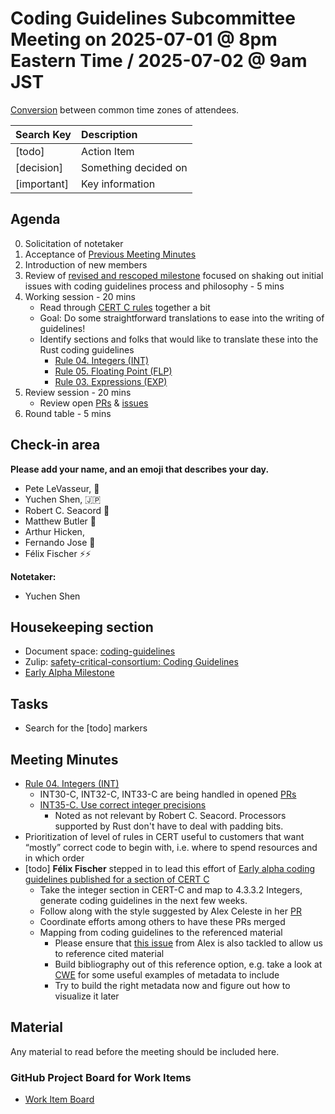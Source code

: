 # Coding Guidelines Subcommittee Meeting on 2025-07-01 @ 8pm Eastern Time / 2025-07-02 @ 9am JST

[Conversion](https://www.worldtimebuddy.com/?qm=1&lid=5,100,2643743,12,1850147,2193733,1880252&h=5&date=2025-7-1&sln=20-21&hf=1) between common time zones of attendees.

| Search Key | Description |
| :---- | :---- |
| \[todo\] | Action Item |
| \[decision\] | Something decided on |
| \[important\] | Key information |

## Agenda

0. Solicitation of notetaker
1. Acceptance of [Previous Meeting Minutes](https://github.com/rustfoundation/safety-critical-rust-consortium/blob/main/subcommittee/coding-guidelines/meetings/2025-06-25/minutes.md)
2. Introduction of new members
3. Review of [revised and rescoped milestone](https://github.com/rustfoundation/safety-critical-rust-coding-guidelines/milestone/1) focused on shaking out initial issues with coding guidelines process and philosophy \- 5 mins
4. Working session \- 20 mins
   * Read through [CERT C rules](https://wiki.sei.cmu.edu/confluence/display/c/2+Rules) together a bit
   * Goal: Do some straightforward translations to ease into the writing of guidelines\!
   * Identify sections and folks that would like to translate these into the Rust coding guidelines
     * [Rule 04\. Integers (INT)](https://wiki.sei.cmu.edu/confluence/pages/viewpage.action?pageId=87152052)
     * [Rule 05\. Floating Point (FLP)](https://wiki.sei.cmu.edu/confluence/pages/viewpage.action?pageId=87152181)
     * [Rule 03\. Expressions (EXP)](https://wiki.sei.cmu.edu/confluence/pages/viewpage.action?pageId=87152200)
5. Review session \- 20 mins
   * Review open [PRs](https://github.com/rustfoundation/safety-critical-rust-coding-guidelines/pulls) & [issues](https://github.com/rustfoundation/safety-critical-rust-coding-guidelines/issues)
6. Round table \- 5 mins

## Check-in area

**Please add your name, and an emoji that describes your day.**

* Pete LeVasseur, 🗾
* Yuchen Shen, 🇯🇵
* Robert C. Seacord 👏
* Matthew Butler 🙂
* Arthur Hicken,
* Fernando Jose 🙂
* Félix Fischer ⚡⚡

**Notetaker:**

* Yuchen Shen

## Housekeeping section

* Document space: [coding-guidelines](https://github.com/rustfoundation/safety-critical-rust-consortium/tree/main/subcommittee/coding-guidelines)
* Zulip: [safety-critical-consortium: Coding Guidelines](https://rust-lang.zulipchat.com/#narrow/channel/445688-safety-critical-consortium/topic/Coding.20Guidelines)
* [Early Alpha Milestone](https://github.com/rustfoundation/safety-critical-rust-coding-guidelines/milestone/1)

## Tasks

* Search for the \[todo\] markers

## Meeting Minutes

* [Rule 04\. Integers (INT)](https://wiki.sei.cmu.edu/confluence/pages/viewpage.action?pageId=87152052)
  * INT30-C, INT32-C, INT33-C are being handled in opened [PRs](https://github.com/rustfoundation/safety-critical-rust-coding-guidelines/pull/136)
  * [INT35-C. Use correct integer precisions](https://wiki.sei.cmu.edu/confluence/display/c/INT35-C.+Use+correct+integer+precisions)
    * Noted as not relevant by Robert C. Seacord. Processors supported by Rust don't have to deal with padding bits.
* Prioritization of level of rules in CERT useful to customers that want “mostly” correct code to begin with, i.e. where to spend resources and in which order
* \[todo\] **Félix Fischer** stepped in to lead this effort of [Early alpha coding guidelines published for a section of CERT C](https://github.com/rustfoundation/safety-critical-rust-coding-guidelines/issues/6)
  * Take the integer section in CERT-C and map to 4.3.3.2 Integers, generate coding guidelines in the next few weeks.
  * Follow along with the style suggested by Alex Celeste in her [PR](https://github.com/rustfoundation/safety-critical-rust-coding-guidelines/pull/127)
  * Coordinate efforts among others to have these PRs merged
  * Mapping from coding guidelines to the referenced material
    * Please ensure that [this issue](https://github.com/rustfoundation/safety-critical-rust-coding-guidelines/issues/128) from Alex is also tackled to allow us to reference cited material
    * Build bibliography out of this reference option, e.g. take a look at [CWE](https://cwe.mitre.org/) for some useful examples of metadata to include
    * Try to build the right metadata now and figure out how to visualize it later

## Material

Any material to read before the meeting should be included here.

### GitHub Project Board for Work Items

* [Work Item Board](https://github.com/orgs/rustfoundation/projects/1)
